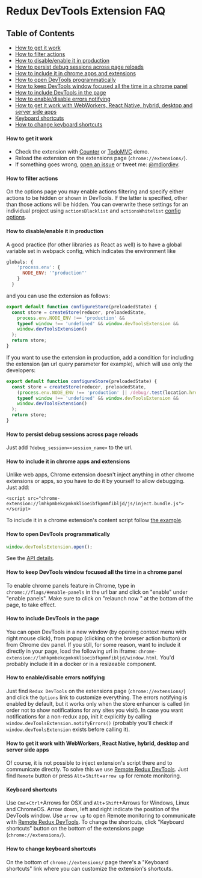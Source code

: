 # Redux DevTools Extension FAQ

## Table of Contents
- [How to get it work](#how-to-get-it-work)
- [How to filter actions](#how-to-filter-actions)
- [How to disable/enable it in production](#how-to-disableenable-it-in-production)
- [How to persist debug sessions across page reloads](#how-to-persist-debug-sessions-across-page-reloads)
- [How to include it in chrome apps and extensions](#how-to-include-it-in-chrome-apps-and-extensions)
- [How to open DevTools programmatically](#how-to-open-devtools-programmatically)
- [How to keep DevTools window focused all the time in a chrome panel](#how-to-open-devtools-programmatically)
- [How to include DevTools in the page](#how-to-include-devtools-in-the-page)
- [How to enable/disable errors notifying](#how-to-enabledisable-errors-notifying)
- [How to get it work with WebWorkers, React Native, hybrid, desktop and server side apps](#how-to-get-it-work-with-webworkers-react-native-hybrid-desktop-and-server-side-apps)
- [Keyboard shortcuts](#keyboard-shortcuts)
- [How to change keyboard shortcuts](#how-to-change-keyboard-shortcuts)

#### How to get it work
- Check the extension with [Counter](http://zalmoxisus.github.io/redux-devtools-extension/examples/counter/) or [TodoMVC](http://zalmoxisus.github.io/redux-devtools-extension/examples/todomvc/) demo.
- Reload the extension on the extensions page (`chrome://extensions/`).
- If something goes wrong, [open an issue](https://github.com/zalmoxisus/redux-devtools-extension/issues) or tweet me: [@mdiordiev](https://twitter.com/mdiordiev).

#### How to filter actions
On the options page you may enable actions filtering and specify either actions to be hidden or shown in DevTools. If the latter is specified, other than those actions will be hidden.
You can overwrite these settings for an individual project using `actionsBlacklist` and `actionsWhitelist` [config options](#API).
#### How to disable/enable it in production
A good practice (for other libraries as React as well) is to have a global variable set in webpack config, which indicates the environment like
```js
globals: {
    'process.env': {
      NODE_ENV: '"production"'
    }
  }
```

and you can use the extension as follows:
```js
export default function configureStore(preloadedState) {
  const store = createStore(reducer, preloadedState,
    process.env.NODE_ENV !== 'production' &&
    typeof window !== 'undefined' && window.devToolsExtension &&
    window.devToolsExtension()
  );
  return store;
}
```
If you want to use the extension in production, add a condition for including the extension (an url query parameter for example), which will use only the developers:
```js
export default function configureStore(preloadedState) {
  const store = createStore(reducer, preloadedState,
    (process.env.NODE_ENV !== 'production' || /debug/.test(location.href)) &&
    typeof window !== 'undefined' && window.devToolsExtension &&
    window.devToolsExtension()
  );
  return store;
}
```
#### How to persist debug sessions across page reloads
Just add `?debug_session=<session_name>` to the url.
#### How to include it in chrome apps and extensions
Unlike web apps, Chrome extension doesn't inject anything in other chrome extensions or apps, so you have to do it by yourself to allow debugging. Just add:
```
<script src="chrome-extension://lmhkpmbekcpmknklioeibfkpmmfibljd/js/inject.bundle.js"></script>
```
To include it in a chrome extension's content script follow [the example](https://github.com/zalmoxisus/browser-redux/commit/df2db9ee11f2d197c4329b2c8a6e197da1edffd4). 
#### How to open DevTools programmatically
```js
window.devToolsExtension.open();
```
See the [API details](https://github.com/zalmoxisus/redux-devtools-extension/blob/master/docs/API/Methods.md#windowdevtoolsextensionopenposition).
#### How to keep DevTools window focused all the time in a chrome panel
To enable chrome panels feature in Chrome, type in `chrome://flags/#enable-panels` in the url bar and click on "enable" under "enable panels". Make sure to click on "relaunch now " at the bottom of the page, to take effect.
#### How to include DevTools in the page
You can open DevTools in a new window (by opening context menu with right mouse click), from popup (clicking on the browser action button) or from Chrome dev panel. If you still, for some reason, want to include it directly in your page, load the following url in iframe: `chrome-extension://lmhkpmbekcpmknklioeibfkpmmfibljd/window.html`. You'd probably include it in a docker or in a resizeable component.
#### How to enable/disable errors notifying
Just find `Redux DevTools` on the extensions page (`chrome://extensions/`) and click the `Options` link to customize everything. The errors notifying is enabled by default, but it works only when the store enhancer is called (in order not to show notifications for any sites you visit). In case you want notifications for a non-redux app, init it explicitly by calling `window.devToolsExtension.notifyErrors()` (probably you'll check if `window.devToolsExtension` exists before calling it).
#### How to get it work with WebWorkers, React Native, hybrid, desktop and server side apps
Of course, it is not possible to inject extension's script there and to communicate directly. To solve this we use [Remote Redux DevTools](https://github.com/zalmoxisus/remote-redux-devtools). Just find `Remote` button or press `Alt`+`Shift`+`arrow up` for remote monitoring. 
#### Keyboard shortcuts
Use `Cmd`+`Ctrl`+Arrows for OSX and `Alt`+`Shift`+Arrows for Windows, Linux and ChromeOS. Arrow down, left and right indicate the position of the DevTools window. Use `arrow up` to open Remote monitoring to communicate with [Remote Redux DevTools](https://github.com/zalmoxisus/remote-redux-devtools). To change the shortcuts, click "Keyboard shortcuts" button on the bottom of the extensions page (`chrome://extensions/`).
#### How to change keyboard shortcuts
On the bottom of `chrome://extensions/` page there's a "Keyboard shortcuts" link where you can customize the extension's shortcuts.

